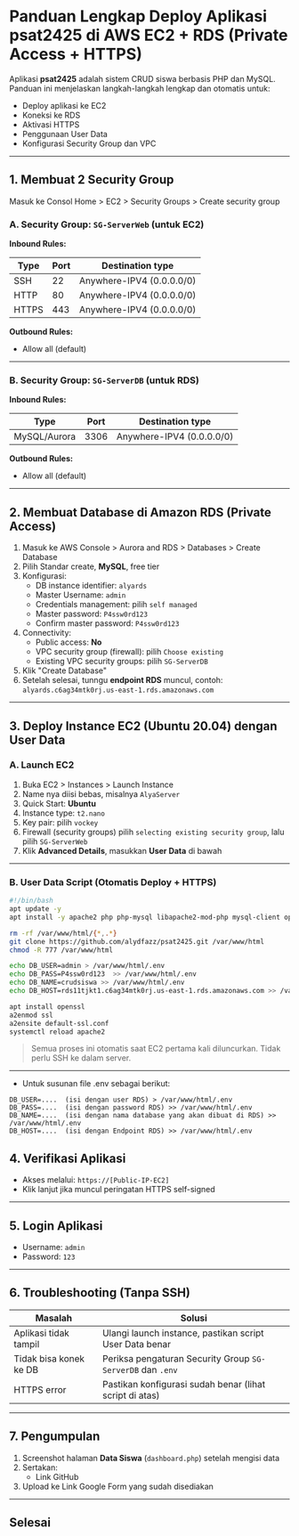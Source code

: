 # Panduan Lengkap Deploy Aplikasi psat2425 di AWS EC2 + RDS (Private Access + HTTPS)

Aplikasi **psat2425** adalah sistem CRUD siswa berbasis PHP dan MySQL. Panduan ini menjelaskan langkah-langkah lengkap dan otomatis untuk:

- Deploy aplikasi ke EC2
- Koneksi ke RDS 
- Aktivasi HTTPS
- Penggunaan User Data
- Konfigurasi Security Group dan VPC

---

## 1. Membuat 2 Security Group

Masuk ke Consol Home > EC2 > Security Groups > Create security group

### A. Security Group: `SG-ServerWeb` (untuk EC2)

**Inbound Rules:**

| Type  | Port | Destination type           |
|-------|------|----------------------------|
| SSH   | 22   | Anywhere-IPV4 (0.0.0.0/0)  |
| HTTP  | 80   | Anywhere-IPV4 (0.0.0.0/0)  |
| HTTPS | 443  | Anywhere-IPV4 (0.0.0.0/0)  |

**Outbound Rules:**  
- Allow all (default)

---

### B. Security Group: `SG-ServerDB` (untuk RDS)

**Inbound Rules:**

| Type         | Port | Destination type           |
|--------------|------|----------------------------|
| MySQL/Aurora | 3306 | Anywhere-IPV4 (0.0.0.0/0)  |

**Outbound Rules:**  
- Allow all (default)

---

## 2. Membuat Database di Amazon RDS (Private Access)

1. Masuk ke AWS Console > Aurora and RDS > Databases > Create Database
2. Pilih Standar create, **MySQL**, free tier
3. Konfigurasi:
   - DB instance identifier: `alyards`
   - Master Username: `admin`
   - Credentials management: pilih `self managed`
   - Master password: `P4ssw0rd123`
   - Confirm master password: `P4ssw0rd123`
4. Connectivity:
   - Public access: **No**
   - VPC security group (firewall): pilih `Choose existing`
   - Existing VPC security groups: pilih `SG-ServerDB`
5. Klik "Create Database"
6. Setelah selesai, tunngu **endpoint RDS** muncul, contoh:  
   `alyards.c6ag34mtk0rj.us-east-1.rds.amazonaws.com`

---

## 3. Deploy Instance EC2 (Ubuntu 20.04) dengan User Data

### A. Launch EC2

1. Buka EC2 > Instances > Launch Instance
2. Name nya diisi bebas, misalnya  `AlyaServer`
2. Quick Start: **Ubuntu**
3. Instance type: `t2.nano`
4. Key pair: pilih `vockey`
5. Firewall (security groups) pilih `selecting existing security group`, lalu pilih `SG-ServerWeb`
6. Klik **Advanced Details**, masukkan **User Data** di bawah

---

### B. User Data Script (Otomatis Deploy + HTTPS)

```bash
#!/bin/bash
apt update -y
apt install -y apache2 php php-mysql libapache2-mod-php mysql-client openssl

rm -rf /var/www/html/{*,.*}
git clone https://github.com/alydfazz/psat2425.git /var/www/html
chmod -R 777 /var/www/html

echo DB_USER=admin > /var/www/html/.env
echo DB_PASS=P4ssw0rd123  >> /var/www/html/.env
echo DB_NAME=crudsiswa >> /var/www/html/.env
echo DB_HOST=rds11tjkt1.c6ag34mtk0rj.us-east-1.rds.amazonaws.com >> /var/www/html/.env

apt install openssl
a2enmod ssl
a2ensite default-ssl.conf
systemctl reload apache2

````

> Semua proses ini otomatis saat EC2 pertama kali diluncurkan. Tidak perlu SSH ke dalam server.

---

* Untuk susunan file .env sebagai berikut:
```
DB_USER=....  (isi dengan user RDS) > /var/www/html/.env
DB_PASS=....  (isi dengan password RDS) >> /var/www/html/.env
DB_NAME=....  (isi dengan nama database yang akan dibuat di RDS) >> /var/www/html/.env
DB_HOST=....  (isi dengan Endpoint RDS) >> /var/www/html/.env
````

## 4. Verifikasi Aplikasi

* Akses melalui:
  `https://[Public-IP-EC2]`
* Klik lanjut jika muncul peringatan HTTPS self-signed

---

## 5. Login Aplikasi

* Username: `admin`
* Password: `123`

---

## 6. Troubleshooting (Tanpa SSH)

| Masalah                | Solusi                                                     |
| ---------------------- | ---------------------------------------------------------- |
| Aplikasi tidak tampil  | Ulangi launch instance, pastikan script User Data benar    |
| Tidak bisa konek ke DB | Periksa pengaturan Security Group `SG-ServerDB` dan `.env` |
| HTTPS error            | Pastikan konfigurasi sudah benar (lihat script di atas)    |

---

## 7. Pengumpulan

1. Screenshot halaman **Data Siswa** (`dashboard.php`) setelah mengisi data
2. Sertakan:
   * Link GitHub
3. Upload ke Link Google Form yang sudah disediakan

---

## Selesai
